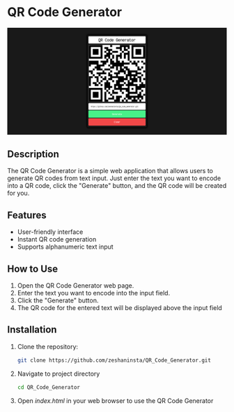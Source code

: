 # QR Code Generator

![Screenshot](QR_Code.png)

## Description
The QR Code Generator is a simple web application that allows users to generate QR codes from text input. Just enter the text you want to encode into a QR code, click the "Generate" button, and the QR code will be created for you.

## Features
- User-friendly interface
- Instant QR code generation
- Supports alphanumeric text input

## How to Use
1. Open the QR Code Generator web page.
2. Enter the text you want to encode into the input field.
3. Click the "Generate" button.
4. The QR code for the entered text will be displayed above the input field

## Installation
1. Clone the repository:
   ```bash
   git clone https://github.com/zeshaninsta/QR_Code_Generator.git

2. Navigate to project directory

   ```bash
   cd QR_Code_Generator

3. Open *index.html* in your web browser to use the QR Code Generator
